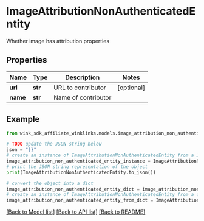 # ImageAttributionNonAuthenticatedEntity

Whether image has attribution properties

## Properties

Name | Type | Description | Notes
------------ | ------------- | ------------- | -------------
**url** | **str** | URL to contributor | [optional] 
**name** | **str** | Name of contributor | 

## Example

```python
from wink_sdk_affiliate_winklinks.models.image_attribution_non_authenticated_entity import ImageAttributionNonAuthenticatedEntity

# TODO update the JSON string below
json = "{}"
# create an instance of ImageAttributionNonAuthenticatedEntity from a JSON string
image_attribution_non_authenticated_entity_instance = ImageAttributionNonAuthenticatedEntity.from_json(json)
# print the JSON string representation of the object
print(ImageAttributionNonAuthenticatedEntity.to_json())

# convert the object into a dict
image_attribution_non_authenticated_entity_dict = image_attribution_non_authenticated_entity_instance.to_dict()
# create an instance of ImageAttributionNonAuthenticatedEntity from a dict
image_attribution_non_authenticated_entity_from_dict = ImageAttributionNonAuthenticatedEntity.from_dict(image_attribution_non_authenticated_entity_dict)
```
[[Back to Model list]](../README.md#documentation-for-models) [[Back to API list]](../README.md#documentation-for-api-endpoints) [[Back to README]](../README.md)


